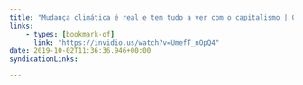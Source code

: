 ```yaml
---
title: "Mudança climática é real e tem tudo a ver com o capitalismo | 052 - Invidious"
links:
    - types: [bookmark-of]
      link: "https://invidio.us/watch?v=UmefT_nOpQ4"
date: 2019-10-02T11:36:36.946+00:00
syndicationLinks:

---
```


